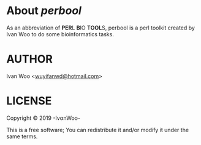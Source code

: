 # About *perbool*

As an abbreviation of **PER**L **B**IO T**OOL**S, perbool is a perl toolkit created by Ivan Woo to do some bioinformatics tasks.

# AUTHOR

Ivan Woo <<wuyifanwd@hotmail.com>>

# LICENSE

Copyright &copy; 2019 -Iv&alpha;nWoo-  

This is a free software; You can redistribute it and/or modify it under the same terms.